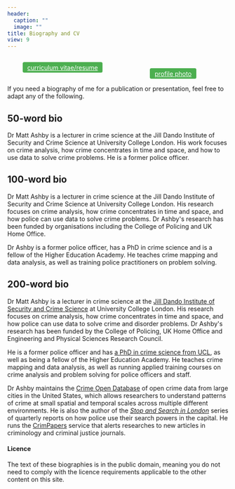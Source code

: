 ```yaml
---
header:
  caption: ""
  image: ""
title: Biography and CV
view: 9
---
```



<div style="clear: both; width: 100%; margin: 2em 0;">
  <p style="width: 50%; float: right; text-align: center">
    <a href="/files/matt_ashby_profile_image.jpg" style="display: inline-block; padding: 0.25em 0.75em; color: #FFF; background-color: #4caf50; border-radius: 0.25em;">profile photo</a>
  </p>
  <p style="width: 50%; text-align: center">
    <a href="/files/cv.pdf" style="display: inline-block; padding: 0.25em 0.75em; color: #FFF; background-color: #4caf50; border-radius: 0.25em;">curriculum vitae/resume</a>
  </p>
</div>

If you need a biography of me for a publication or presentation, feel free to adapt any of the following.

## 50-word bio

Dr Matt Ashby is a lecturer in crime science at the Jill Dando Institute of Security and Crime Science at University College London. His work focuses on crime analysis, how crime concentrates in time and space, and how to use data to solve crime problems. He is a former police officer.


## 100-word bio

Dr Matt Ashby is a lecturer in crime science at the Jill Dando Institute of Security and Crime Science at University College London. His research focuses on crime analysis, how crime concentrates in time and space, and how police can use data to solve crime problems. Dr Ashby's research has been funded by organisations including the College of Policing and UK Home Office. 

Dr Ashby is a former police officer, has a PhD in crime science and is a fellow of the Higher Education Academy. He teaches crime mapping and data analysis, as well as training police practitioners on problem solving.


## 200-word bio

Dr Matt Ashby is a lecturer in crime science at the [Jill Dando Institute of Security and Crime Science](https://www.ucl.ac.uk/jill-dando-institute/) at University College London. His research focuses on crime analysis, how crime concentrates in time and space, and how police can use data to solve crime and disorder problems. Dr Ashby's research has been funded by the College of Policing, UK Home Office and Engineering and Physical Sciences Research Council. 

He is a former police officer and has [a PhD in crime science from UCL](https://discovery.ucl.ac.uk/id/eprint/1507833/), as well as being a fellow of the Higher Education Academy. He teaches crime mapping and data analysis, as well as running applied training courses on crime analysis and problem solving for police officers and staff.

Dr Ashby maintains the [Crime Open Database](https://osf.io/zyaqn/) of open crime data from large cities in the United States, which allows researchers to understand patterns of crime at small spatial and temporal scales across multiple different environments. He is also the author of the [*Stop and Search in London*](/tag/stop-and-search-in-london/) series of quarterly reports on how police use their search powers in the capital. He runs the [CrimPapers](/crimpapers/) service that alerts researches to new articles in criminology and criminal justice journals.


#### Licence

The text of these biographies is in the public domain, meaning you do not need to comply with the licence requirements applicable to the other content on this site.

